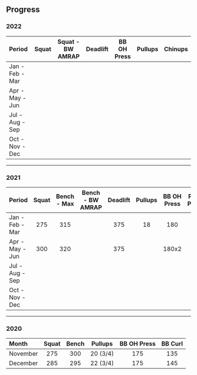 ## Progress


### 2022

|Period          |Squat         |Squat - BW AMRAP  |Deadlift      |BB OH Press   |Pullups       |Chinups       |
|:---------------|:------------:|:----------------:|:------------:|:------------:|:------------:|:------------:|
|Jan - Feb - Mar |              |                  |              |              |              |              |
|Apr - May - Jun |              |                  |              |              |              |              |
|Jul - Aug - Sep |              |                  |              |              |              |              |
|Oct - Nov - Dec |              |                  |              |              |              |              |

*****

### 2021

| Period          | Squat        | Bench - Max  | Bench - BW AMRAP | Deadlift     | Pullups      | BB OH Press  | Push Press   | BB Curl      |
| :-------------- | :----------: | :----------: | :--------------: | :----------: | :----------: | :----------: | :----------: | :----------: |
| Jan - Feb - Mar | 275          | 315          |                  | 375          | 18           | 180          |              | 155          |
| Apr - May - Jun | 300          | 320          |                  | 375          |              | 180x2        |              |              |
| Jul - Aug - Sep |              |              |                  |              |              |              |              |              |
| Oct - Nov - Dec |              |              |                  |              |              |              |              |              |

*****

### 2020

| Month           | Squat        | Bench        | Pullups      | BB OH Press  | BB Curl      |
| :-------------- | :----------: | :----------: | :----------: | :----------: | :----------: |
| November        | 275          | 300          | 20 (3/4)     | 175          | 135          |
| December        | 285          | 295          | 22 (3/4)     | 175          | 145          |
